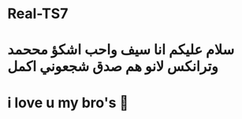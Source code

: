 ﻿
# Real-TS7
# سلام عليكم انا سيف واحب اشكؤ مححمد وترانكس لانو هم صدق شجعوني اكمل
# i love u my bro's 🤗
